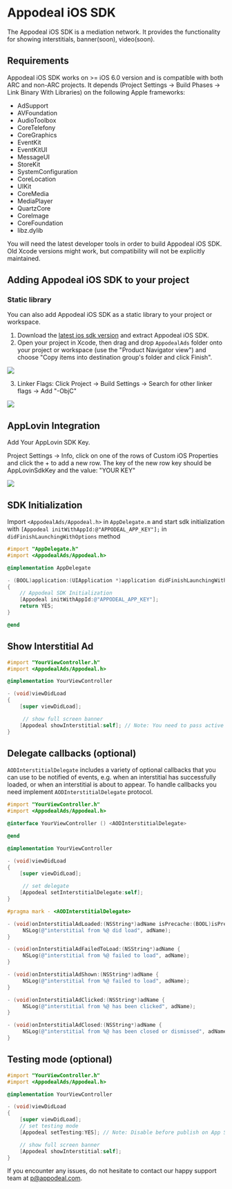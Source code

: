 # Appodeal iOS SDK
The Appodeal iOS SDK is a mediation network. It
provides the functionality for showing interstitials, banner(soon), video(soon).

## Requirements
Appodeal iOS SDK works on >= iOS 6.0 version and is compatible with both ARC and non-ARC projects. It depends (Project Settings -> Build Phases -> Link Binary With Libraries) on the following Apple frameworks:

* AdSupport
* AVFoundation
* AudioToolbox
* CoreTelefony
* CoreGraphics
* EventKit
* EventKitUI
* MessageUI
* StoreKit
* SystemConfiguration
* CoreLocation
* UIKit
* CoreMedia
* MediaPlayer
* QuartzCore
* CoreImage
* CoreFoundation
* libz.dylib

You will need the latest developer tools in order to build Appodeal iOS SDK. Old Xcode versions might work, but compatibility will not be explicitly maintained.

## Adding Appodeal iOS SDK to your project

### Static library

You can also add Appodeal iOS SDK as a static library to your project or workspace. 

1. Download the [latest ios sdk version](http://dl.dropbox.com/s/didmniwmtgudlbu/Appodeal-iOS-SDK_0.1.1.zip) and extract Appodeal iOS SDK.
2. Open your project in Xcode, then drag and drop `AppodealAds` folder onto your project or workspace (use the "Product Navigator view") and choose "Copy items into destination group's folder and click Finish".  

![](http://dl.dropbox.com/s/8z80aridd4gqxub/Screen%20Shot%202015-04-23%20at%204.30.58%20PM.png)

3. Linker Flags: Click Project -> Build Settings -> Search for other linker flags -> Add "-ObjC"

![](http://dl.dropbox.com/s/bqlv32995a4t164/Screen%20Shot%202015-04-23%20at%204.38.45%20PM.png)

## AppLovin Integration
Add Your AppLovin SDK Key.

Project Settings -> Info, click on one of the rows of Custom iOS Properties and click the + to add a new row. The key of the new row key should be AppLovinSdkKey and the value: "YOUR KEY"

![](http://dl.dropbox.com/s/rib8pdximcag6r0/Screen%20Shot%202015-04-23%20at%204.40.23%20PM.png)

## SDK Initialization

Import `<AppodealAds/Appodeal.h>` in `AppDelegate.m` and start sdk initialization with `[Appodeal initWithAppId:@"APPODEAL_APP_KEY"];` in `didFinishLaunchingWithOptions` method

```objective-c
#import "AppDelegate.h"
#import <AppodealAds/Appodeal.h>

@implementation AppDelegate

- (BOOL)application:(UIApplication *)application didFinishLaunchingWithOptions:(NSDictionary *)launchOptions
{
    // Appodeal SDK Initialization
    [Appodeal initWithAppId:@"APPODEAL_APP_KEY"];
    return YES;
}

@end
```

## Show Interstitial Ad

```objective-c
#import "YourViewController.h"
#import <AppodealAds/Appodeal.h>

@implementation YourViewController

- (void)viewDidLoad
{
    [super viewDidLoad];

     // show full screen banner
    [Appodeal showInterstitial:self]; // Note: You need to pass active View Controller as parameter.
}
```

## Delegate callbacks (optional)

`AODInterstitialDelegate` includes a variety of optional callbacks that you can use to be notified of events, e.g. when an interstitial has successfully loaded, or when an interstitial is about to appear.
To handle callbacks you need implement `AODInterstitialDelegate` protocol.

```objective-c
#import "YourViewController.h"
#import <AppodealAds/Appodeal.h>

@interface YourViewController () <AODInterstitialDelegate>

@end

@implementation YourViewController

- (void)viewDidLoad
{
    [super viewDidLoad];

     // set delegate
    [Appodeal setInterstitialDelegate:self];
}

#pragma mark - <AODInterstitialDelegate>

- (void)onInterstitialAdLoaded:(NSString*)adName isPrecache:(BOOL)isPrecache {
     NSLog(@"interstitial from %@ did load", adName);
}

- (void)onInterstitialAdFailedToLoad:(NSString*)adName {
     NSLog(@"interstitial from %@ failed to load", adName);
}

- (void)onInterstitialAdShown:(NSString*)adName {
     NSLog(@"interstitial from %@ failed to load", adName);
}

- (void)onInterstitialAdClicked:(NSString*)adName {
     NSLog(@"interstitial from %@ has been clicked", adName);
}

- (void)onInterstitialAdClosed:(NSString*)adName {
     NSLog(@"interstitial from %@ has been closed or dismissed", adName);
}
```
 
## Testing mode (optional)

```objective-c
#import "YourViewController.h"
#import <AppodealAds/Appodeal.h>

@implementation YourViewController

- (void)viewDidLoad
{
    [super viewDidLoad];
    // set testing mode
    [Appodeal setTesting:YES]; // Note: Disable before publish on App Store.

    // show full screen banner
    [Appodeal showInterstitial:self];
}
```
If you encounter any issues, do not hesitate to contact our happy support team
at [p@appodeal.com](mailto:p@appodeal.com).
